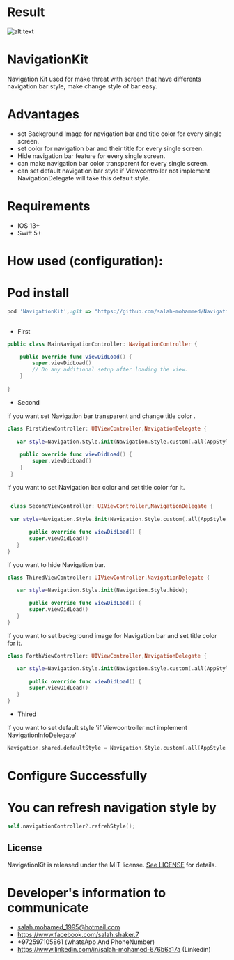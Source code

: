 # Result

![alt text](https://github.com/salah-mohammed/NavigationKit/blob/master/NavigationKitExample/example.gif)

# NavigationKit

Navigation Kit used for make threat with screen that have differents navigation bar style, make change style of bar easy.
# Advantages
* set Background Image for navigation bar and title color for every single screen.
* set color for navigation bar and their title for every single screen.
* Hide navigation bar feature for every single screen.
* can make navigation bar color transparent for every single screen.
* can set default navigation bar style if Viewcontroller not implement NavigationDelegate will take this default style.


# Requirements
* IOS 13+ 
* Swift 5+

# How used (configuration): 

# Pod install
```ruby
pod 'NavigationKit',:git => "https://github.com/salah-mohammed/NavigationKit.git"
 
```
- First

```swift
public class MainNavigationController: NavigationController {

    public override func viewDidLoad() {
        super.viewDidLoad()
        // Do any additional setup after loading the view.
    }
    
}
```
- Second

if you want set Navigation bar transparent and change title color .
```swift
class FirstViewController: UIViewController,NavigationDelegate {
 
   var style=Navigation.Style.init(Navigation.Style.custom(.all(AppStyle.transparentBarStyle),UIColor.black))
    
    public override func viewDidLoad() {
        super.viewDidLoad()
    }
 }

 ```
 
 if you want to set Navigation bar color and set title color for it.
 
 ```swift

  class SecondViewController: UIViewController,NavigationDelegate {
  
  var style=Navigation.Style.init(Navigation.Style.custom(.all(AppStyle.greenBarStyle),UIColor.white))
    
        public override func viewDidLoad() {
        super.viewDidLoad()
    }
}
```
if you want to hide Navigation bar.

 ```swift
 class ThiredViewController: UIViewController,NavigationDelegate {

    var style=Navigation.Style.init(Navigation.Style.hide);
    
        public override func viewDidLoad() {
        super.viewDidLoad()
    }
}
 ```

if you want to set background image for Navigation bar and set title color for it.

 ```swift
 class ForthViewController: UIViewController,NavigationDelegate {

    var style=Navigation.Style.init(Navigation.Style.custom(.all(AppStyle.backgroundImageBarStyle),UIColor.white))
    
        public override func viewDidLoad() {
        super.viewDidLoad()
    }
}
 ```
- Thired

if you want to set default style 'if Viewcontroller not implement NavigationInfoDelegate'
```swift
Navigation.shared.defaultStyle = Navigation.Style.custom(.all(AppStyle.yelloBarStyle),UIColor.white)

 ```
# Configure Successfully

# You can refresh navigation style by 
```swift
self.navigationController?.refrehStyle();
 ```
## License

NavigationKit is released under the MIT license. [See LICENSE](https://github.com/salah-mohammed/NavigationKit/blob/master/LICENSE) for details.

# Developer's information to communicate

- salah.mohamed_1995@hotmail.com
- https://www.facebook.com/salah.shaker.7
- +972597105861 (whatsApp And PhoneNumber)
- https://www.linkedin.com/in/salah-mohamed-676b6a17a (Linkedin)

